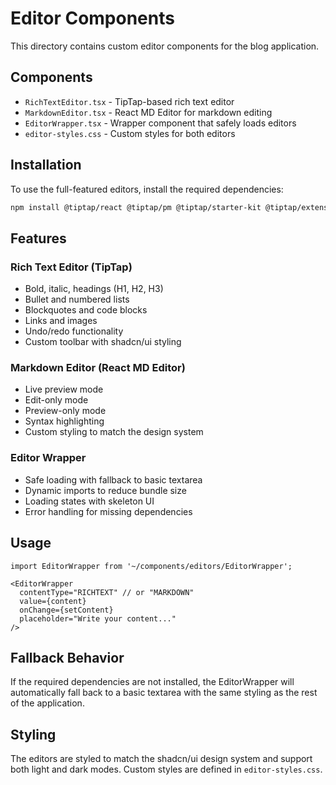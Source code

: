 # Editor Components

This directory contains custom editor components for the blog application.

## Components

- `RichTextEditor.tsx` - TipTap-based rich text editor
- `MarkdownEditor.tsx` - React MD Editor for markdown editing
- `EditorWrapper.tsx` - Wrapper component that safely loads editors
- `editor-styles.css` - Custom styles for both editors

## Installation

To use the full-featured editors, install the required dependencies:

```bash
npm install @tiptap/react @tiptap/pm @tiptap/starter-kit @tiptap/extension-placeholder @tiptap/extension-link @tiptap/extension-image @uiw/react-md-editor
```

## Features

### Rich Text Editor (TipTap)
- Bold, italic, headings (H1, H2, H3)
- Bullet and numbered lists
- Blockquotes and code blocks
- Links and images
- Undo/redo functionality
- Custom toolbar with shadcn/ui styling

### Markdown Editor (React MD Editor)
- Live preview mode
- Edit-only mode
- Preview-only mode
- Syntax highlighting
- Custom styling to match the design system

### Editor Wrapper
- Safe loading with fallback to basic textarea
- Dynamic imports to reduce bundle size
- Loading states with skeleton UI
- Error handling for missing dependencies

## Usage

```tsx
import EditorWrapper from '~/components/editors/EditorWrapper';

<EditorWrapper
  contentType="RICHTEXT" // or "MARKDOWN"
  value={content}
  onChange={setContent}
  placeholder="Write your content..."
/>
```

## Fallback Behavior

If the required dependencies are not installed, the EditorWrapper will automatically fall back to a basic textarea with the same styling as the rest of the application.

## Styling

The editors are styled to match the shadcn/ui design system and support both light and dark modes. Custom styles are defined in `editor-styles.css`. 